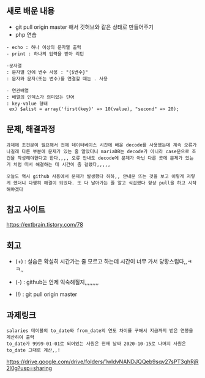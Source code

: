## 새로 배운 내용
- git pull origin master 해서 깃허브와 같은 상태로 만들어주기
- php 연습
```
- echo : 하나 이상의 문자열 출력 
- print : 하나의 입력을 받아 리턴

-문자열
: 문자열 안에 변수 사용 : "{$변수}"
: 문자와 문자(또는 변수)를 연결할 때는 . 사용

- 연관배열 
: 배열의 인덱스가 의미있는 단어
: key-value 형태
 ex) $alist = array('first(key)' => 10(value), "second" => 20);
```

## 문제, 해결과정
```
과제에 조건문이 필요해서 전에 데이터베이스 시간에 배운 decode를 사용했는데 계속 오류가 나길래 다른 부분에 문제가 있는 줄 알았더니 mariaDB는 decode가 아니라 case문으로 조건을 작성해야한다고 한다,,,, 오류 안내도 decode에 문제가 아닌 다른 곳에 문제가 있는 거 처럼 떠서 해결하는 데 시간이 좀 걸렸다,,,,,

오늘도 역시 github 사용에서 문제가 발생했다 하하,, 안내문 뜨는 것을 보고 이렇게 저렇게 했더니 다행히 해결이 되었다. 또 다 날아가는 줄 알고 식겁했다 항상 pull을 하고 시작해야겠다
```


## 참고 사이트
<https://extbrain.tistory.com/78>


## 회고
* (+) : 실습은 확실히 시간가는 줄 모르고 하는데 시간이 너무 가서 당황스럽다,,ㅋㅋ,,
- (-) : github는 언제 익숙해질지,,,,,,,,,
+ (!) : git pull origin master

## 과제링크
```
salaries 테이블의 to_date와 from_date의 연도 차이를 구해서 지금까지 받은 연봉을 계산하여 출력
to_date가 9999-01-01로 되어있는 사원은 현재 날짜 2020-10-15로 나머지 사원은 to_date 그대로 계산,,!
```
<https://drive.google.com/drive/folders/1wIdvNANDJQQeb9sqv27sPT3ghRjR2l0g?usp=sharing>
